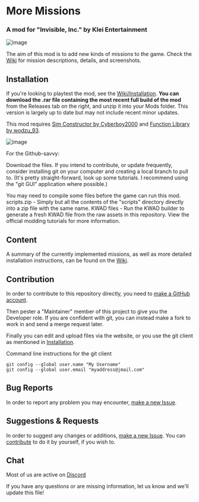 # More Missions
### A mod for "Invisible, Inc." by Klei Entertainment

![image](https://user-images.githubusercontent.com/39839566/121773747-1e52e900-cb7e-11eb-9b3e-f6dd4cc40d39.png)

The aim of this mod is to add new kinds of missions to the game. Check the [Wiki](https://github.com/Mobbstar/InvisibleInc-MoreMissions/wiki) for mission descriptions, details, and screenshots.

## Installation

If you're looking to playtest the mod, see the [Wiki/Installation](https://github.com/Mobbstar/InvisibleInc-MoreMissions/wiki/1.-Installation).
**You can download the .rar file containing the most recent full build of the mod** from the Releases tab on the right, and unzip it into your Mods folder. This version is largely up to date but may not include recent minor updates.

This mod requires [Sim Constructor by Cyberboy2000](https://steamcommunity.com/workshop/filedetails/?id=580661011) and [Function Library by wodzu_93](https://steamcommunity.com/sharedfiles/filedetails/?id=1745350836).

![image](https://user-images.githubusercontent.com/39839566/117757618-b3319200-b220-11eb-8001-c416c9df1233.png)

For the Github-savvy:

Download the files. If you intend to contribute, or update frequently, consider installing git on your computer and creating a local branch to pull to. (It's pretty straight-forward, look up some tutorials. I recommend using the "git GUI" application where possible.)

You may need to compile some files before the game can run this mod.
scripts.zip - Simply but all the contents of the "scripts" directory directly into a zip file with the same name.
KWAD files - Run the KWAD builder to generate a fresh KWAD file from the raw assets in this repository. View the official modding tutorials for more information.

## Content

A summary of the currently implemented missions, as well as more detailed installation instructions, can be found on the [Wiki](https://github.com/Mobbstar/InvisibleInc-MoreMissions/wiki).

## Contribution

In order to contribute to this repository directly, you need to [make a GitHub account](https://github.com/login).

Then pester a "Maintainer" member of this project to give you the Developer role.
If you are confident with git, you can instead make a fork to work in and send a merge request later.

Finally you can edit and upload files via the website, or you use the git client as mentioned in [Installation](#Installation).

Command line instructions for the git client

```
git config --global user.name "My Username"
git config --global user.email "myaddress@jmail.com"
```

## Bug Reports

In order to report any problem you may encounter, [make a new Issue][issues].

## Suggestions & Requests

In order to suggest any changes or additions, [make a new Issue][issues]. You can [contribute](#Contribution) to do it by yourself, if you wish to.

## Chat

Most of us are active on [Discord](https://discord.gg/nP5dKKvubh)

If you have any questions or are missing information, let us know and we'll update this file!

[issues]: https://github.com/InvisibleInc-MoreMissions/issues
